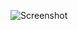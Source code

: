 ![Screenshot](https://raw.githubusercontent.com/Cryakl/Ultimate-RAT-Collection/refs/heads/main/Cybernetic/Cybernetic%20v1.62%20fix/Screenshot.png)
